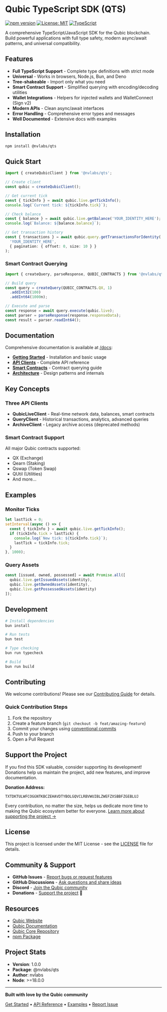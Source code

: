 # Qubic TypeScript SDK (QTS)

[![npm version](https://img.shields.io/npm/v/@nvlabs/qts.svg)](https://www.npmjs.com/package/@nvlabs/qts)
[![License: MIT](https://img.shields.io/badge/License-MIT-yellow.svg)](https://opensource.org/licenses/MIT)
[![TypeScript](https://img.shields.io/badge/TypeScript-5.0+-blue.svg)](https://www.typescriptlang.org/)

A comprehensive TypeScript/JavaScript SDK for the Qubic blockchain. Build powerful applications with full type safety, modern async/await patterns, and universal compatibility.

## Features

- **Full TypeScript Support** - Complete type definitions with strict mode
- **Universal** - Works in browsers, Node.js, Bun, and Deno
- **Tree-shakeable** - Import only what you need
- **Smart Contract Support** - Simplified querying with encoding/decoding utilities
- **Wallet Integrations** - Helpers for injected wallets and WalletConnect (Sign v2)
- **Modern APIs** - Clean async/await interfaces
- **Error Handling** - Comprehensive error types and messages
- **Well Documented** - Extensive docs with examples

## Installation

```bash
npm install @nvlabs/qts
```

## Quick Start

```typescript
import { createQubicClient } from '@nvlabs/qts';

// Create client
const qubic = createQubicClient();

// Get current tick
const { tickInfo } = await qubic.live.getTickInfo();
console.log(`Current tick: ${tickInfo.tick}`);

// Check balance
const { balance } = await qubic.live.getBalance('YOUR_IDENTITY_HERE');
console.log(`Balance: ${balance.balance}`);

// Get transaction history
const { transactions } = await qubic.query.getTransactionsForIdentity(
  'YOUR_IDENTITY_HERE',
  { pagination: { offset: 0, size: 10 } }
);
```

### Smart Contract Querying

```typescript
import { createQuery, parseResponse, QUBIC_CONTRACTS } from '@nvlabs/qts';

// Build query
const query = createQuery(QUBIC_CONTRACTS.QX, 1)
  .addInt32(100)
  .addInt64(1000n);

// Execute and parse
const response = await query.execute(qubic.live);
const parser = parseResponse(response.responseData);
const result = parser.readInt64();
```

## Documentation

Comprehensive documentation is available at [/docs](./docs):

- **[Getting Started](./docs/content/docs/index.mdx)** - Installation and basic usage
- **[API Clients](./docs/content/docs/api-clients.mdx)** - Complete API reference
- **[Smart Contracts](./docs/content/docs/smart-contracts.mdx)** - Contract querying guide
- **[Architecture](./docs/content/docs/architecture.mdx)** - Design patterns and internals

## Key Concepts

### Three API Clients

- **QubicLiveClient** - Real-time network data, balances, smart contracts
- **QueryClient** - Historical transactions, analytics, advanced queries
- **ArchiveClient** - Legacy archive access (deprecated methods)

### Smart Contract Support

All major Qubic contracts supported:
- QX (Exchange)
- Qearn (Staking)
- Qswap (Token Swap)
- QUtil (Utilities)
- And more...

## Examples

### Monitor Ticks

```typescript
let lastTick = 0;
setInterval(async () => {
  const { tickInfo } = await qubic.live.getTickInfo();
  if (tickInfo.tick > lastTick) {
    console.log(`New tick: ${tickInfo.tick}`);
    lastTick = tickInfo.tick;
  }
}, 1000);
```

### Query Assets

```typescript
const [issued, owned, possessed] = await Promise.all([
  qubic.live.getIssuedAssets(identity),
  qubic.live.getOwnedAssets(identity),
  qubic.live.getPossessedAssets(identity)
]);
```

## Development

```bash
# Install dependencies
bun install

# Run tests
bun test

# Type checking
bun run typecheck

# Build
bun run build
```

## Contributing

We welcome contributions! Please see our [Contributing Guide](./CONTRIBUTING.md) for details.

### Quick Contribution Steps

1. Fork the repository
2. Create a feature branch (`git checkout -b feat/amazing-feature`)
3. Commit your changes using [conventional commits](https://www.conventionalcommits.org/)
4. Push to your branch
5. Open a Pull Request

## Support the Project

If you find this SDK valuable, consider supporting its development! Donations help us maintain the project, add new features, and improve documentation.

**Donation Address:**
```
TXTDKTULWFCOGGNTKBCZEHAVDTYBOLGQVCLRBVWUIBLZWEFZXSBBFZGEBLUJ
```

Every contribution, no matter the size, helps us dedicate more time to making the Qubic ecosystem better for everyone. [Learn more about supporting the project →](https://github.com/nvlabs/qts/tree/main/docs/content/docs/donations.mdx)

## License

This project is licensed under the MIT License - see the [LICENSE](./LICENSE) file for details.

## Community & Support

- **GitHub Issues** - [Report bugs or request features](https://github.com/nvlabs/qts/issues)
- **GitHub Discussions** - [Ask questions and share ideas](https://github.com/nvlabs/qts/discussions)
- **Discord** - [Join the Qubic community](https://discord.gg/sWX3BakE)
- **Donations** - [Support the project](https://github.com/nvlabs/qts/tree/main/docs/content/docs/donations.mdx) 💝

## Resources

- [Qubic Website](https://qubic.org/)
- [Qubic Documentation](https://docs.qubic.org/)
- [Qubic Core Repository](https://github.com/qubic/core)
- [npm Package](https://www.npmjs.com/package/@nvlabs/qts)

## Project Stats

- **Version**: 1.0.0
- **Package**: @nvlabs/qts
- **Author**: nvlabs
- **Node**: >=18.0.0

---

**Built with love by the Qubic community**

[Get Started](./docs/content/docs/index.mdx) • [API Reference](./docs/content/docs/api-clients.mdx) • [Examples](./examples) • [Report Issue](https://github.com/nvlabs/qts/issues)
